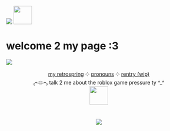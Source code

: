 ![](https://komarev.com/ghpvc/?username=sednoseterces&color=FFD35A&style=for-the-badge&label=hi++++) <img src="https://github.com/user-attachments/assets/9f742659-0f6d-4237-b41f-37c6a5e2be31" height=50 weight=150> <br /> 
# welcome 2 my page :3

<img src="https://github.com/user-attachments/assets/277ec1df-c198-47dc-bb80-8289e0b08814"> <br /> 
<div align="center">
  
 [my retrospring](https://retrospring.net/@applepox) 𔓕 [pronouns](https://pronouns.cc/@yesmylord) 𔓕 [rentry (wip)](https://rentry.co/applepox) <br />
 ₍𝄐𓂏𝄐₎ talk 2 me about the roblox game pressure ty ^_^ <br />
 <img src="https://github.com/user-attachments/assets/87100a7f-e3b3-4b8d-8a74-ca3a96bc916b" height=50 width=50>
</div>

#
<div align="center">
<img src="https://github.com/user-attachments/assets/19ab2646-9697-4b4e-95b9-33c8a0a6ff40"> <br />
</div>

